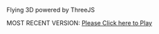 Flying 3D powered by ThreeJS

MOST RECENT VERSION: [Please Click here to Play](https://rawcdn.githack.com/alperenbutun/Flying-3d/c4d2c86/index.html)

